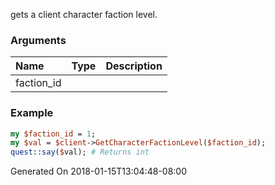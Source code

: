 gets a client character faction level.
### Arguments
**Name**|**Type**|**Description**
:---|:---|:---
faction_id||

### Example

```perl
my $faction_id = 1;
my $val = $client->GetCharacterFactionLevel($faction_id);
quest::say($val); # Returns int
```


Generated On 2018-01-15T13:04:48-08:00
